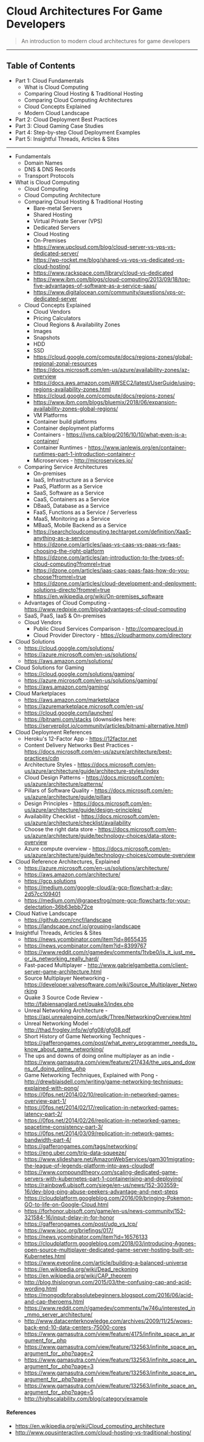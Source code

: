 # Cloud Architectures For Game Developers

> An introduction to modern cloud architectures for game developers

---

## Table of Contents

* Part 1: Cloud Fundamentals
  * What is Cloud Computing
  * Comparing Cloud Hosting & Traditional Hosting
  * Comparing Cloud Computing Architectures
  * Cloud Concepts Explained
  * Modern Cloud Landscape
* Part 2: Cloud Deployment Best Practices
* Part 3: Cloud Gaming Case Studies
* Part 4: Step-by-step Cloud Deployment Examples
* Part 5: Insightful Threads, Articles & Sites

---

* Fundamentals
  * Domain Names
  * DNS & DNS Records
  * Transport Protocols
* What is Cloud Computing
  * Cloud Computing
  * Cloud Computing Architecture
  * Comparing Cloud Hosting & Traditional Hosting
    * Bare-metal Servers
    * Shared Hosting
    * Virtual Private Server (VPS)
    * Dedicated Servers
    * Cloud Hosting
    * On-Premises
    * https://www.upcloud.com/blog/cloud-server-vs-vps-vs-dedicated-server/
    * https://wp-rocket.me/blog/shared-vs-vps-vs-dedicated-vs-cloud-hosting/
    * https://www.rackspace.com/library/cloud-vs-dedicated
    * https://www.ibm.com/blogs/cloud-computing/2013/09/18/top-five-advantages-of-software-as-a-service-saas/
    * https://www.digitalocean.com/community/questions/vps-or-dedicated-server
  * Cloud Concepts Explained
    * Cloud Vendors
    * Pricing Calculators
    * Cloud Regions & Availability Zones
    * Images
    * Snapshots
    * HDD
    * SSD
    * https://cloud.google.com/compute/docs/regions-zones/global-regional-zonal-resources
    * https://docs.microsoft.com/en-us/azure/availability-zones/az-overview
    * https://docs.aws.amazon.com/AWSEC2/latest/UserGuide/using-regions-availability-zones.html
    * https://cloud.google.com/compute/docs/regions-zones/
    * https://www.ibm.com/blogs/bluemix/2018/06/expansion-availability-zones-global-regions/
    * VM Platforms
    * Container build platforms
    * Container deployment platforms
    * Containers - https://jvns.ca/blog/2016/10/10/what-even-is-a-container/
    * Container Runtimes - https://www.ianlewis.org/en/container-runtimes-part-1-introduction-container-r
    * Microservices - http://microservices.io/
  * Comparing Service Architectures
    * On-premises
    * IaaS, Infrastructure as a Service
    * PaaS, Platform as a Service
    * SaaS, Software as a Service
    * CaaS, Containers as a Service
    * DBaaS, Database as a Service
    * FaaS, Functions as a Service / Serverless
    * MaaS, Monitoring as a Service
    * MBaaS, Mobile Backend as a Service
    * https://searchcloudcomputing.techtarget.com/definition/XaaS-anything-as-a-service
    * https://dzone.com/articles/iaas-vs-caas-vs-paas-vs-faas-choosing-the-right-platform
    * https://dzone.com/articles/an-introduction-to-the-types-of-cloud-computing?fromrel=true
    * https://dzone.com/articles/iaas-caas-paas-faas-how-do-you-choose?fromrel=true
    * https://dzone.com/articles/cloud-development-and-deployment-solutions-directo?fromrel=true
    * https://en.wikipedia.org/wiki/On-premises_software
  * Advantages of Cloud Computing - https://www.redpixie.com/blog/advantages-of-cloud-computing
  * SaaS, PaaS, IaaS & On-premises
  * Cloud Vendors
    * Public Cloud Services Comparison - http://comparecloud.in
    * Cloud Provider Directory - https://cloudharmony.com/directory
* Cloud Solutions
  * https://cloud.google.com/solutions/
  * https://azure.microsoft.com/en-us/solutions/
  * https://aws.amazon.com/solutions/
* Cloud Solutions for Gaming
  * https://cloud.google.com/solutions/gaming/
  * https://azure.microsoft.com/en-us/solutions/gaming/
  * https://aws.amazon.com/gaming/
* Cloud Marketplaces
  * https://aws.amazon.com/marketplace
  * https://azuremarketplace.microsoft.com/en-us/
  * https://cloud.google.com/launcher/
  * https://bitnami.com/stacks (downsides here: https://serverpilot.io/community/articles/bitnami-alternative.html)
* Cloud Deployment References
  * Heroku's 12-Factor App - https://12factor.net
  * Content Delivery Networks Best Practices - https://docs.microsoft.com/en-us/azure/architecture/best-practices/cdn
  * Architecture Styles - https://docs.microsoft.com/en-us/azure/architecture/guide/architecture-styles/index
  * Cloud Design Patterns - https://docs.microsoft.com/en-us/azure/architecture/patterns/
  * Pillars of Software Quality - https://docs.microsoft.com/en-us/azure/architecture/guide/pillars
  * Design Principles - https://docs.microsoft.com/en-us/azure/architecture/guide/design-principles/
  * Availability Checklist - https://docs.microsoft.com/en-us/azure/architecture/checklist/availability
  * Choose the right data store - https://docs.microsoft.com/en-us/azure/architecture/guide/technology-choices/data-store-overview
  * Azure compute overview - https://docs.microsoft.com/en-us/azure/architecture/guide/technology-choices/compute-overview
* Cloud Reference Architectures, Explained
  * https://azure.microsoft.com/en-us/solutions/architecture/
  * https://aws.amazon.com/architecture/
  * https://gcp.solutions
  * https://medium.com/google-cloud/a-gcp-flowchart-a-day-2d57cc109401
  * https://medium.com/@grapesfrog/more-gcp-flowcharts-for-your-delectation-36b63ebb72ce
* Cloud Native Landscape
  * https://github.com/cncf/landscape
  * https://landscape.cncf.io/grouping=landscape
* Insightful Threads, Articles & Sites
  * https://news.ycombinator.com/item?id=8655435
  * https://news.ycombinator.com/item?id=8399767
  * https://www.reddit.com/r/gamedev/comments/1tvbe0/is_it_just_me_or_is_networking_really_hard/
  * Fast-paced Multiplayer - http://www.gabrielgambetta.com/client-server-game-architecture.html
  * Source Multiplayer Neetworking - https://developer.valvesoftware.com/wiki/Source_Multiplayer_Networking
  * Quake 3 Source Code Review - http://fabiensanglard.net/quake3/index.php
  * Unreal Networking Architecture - https://api.unrealengine.com/udk/Three/NetworkingOverview.html
  * Unreal Networking Model - http://thad.frogley.info/w/gfg08/gfg08.pdf
  * Short History of Game Networking Techniques - https://gafferongames.com/post/what_every_programmer_needs_to_know_about_game_networking/
  * The ups and downs of doing online multiplayer as an indie - https://www.gamasutra.com/view/feature/217434/the_ups_and_downs_of_doing_online_.php
  * Game Networking Techniques, Explained with Pong - http://drewblaisdell.com/writing/game-networking-techniques-explained-with-pong/
  * https://0fps.net/2014/02/10/replication-in-networked-games-overview-part-1/
  * https://0fps.net/2014/02/17/replication-in-networked-games-latency-part-2/
  * https://0fps.net/2014/02/26/replication-in-networked-games-spacetime-consistency-part-3/
  * https://0fps.net/2014/03/09/replication-in-network-games-bandwidth-part-4/
  * https://gafferongames.com/tags/networking/
  * https://eng.uber.com/trip-data-squeeze/
  * https://www.slideshare.net/AmazonWebServices/gam301migrating-the-league-of-legends-platform-into-aws-cloudpdf
  * https://www.compoundtheory.com/scaling-dedicated-game-servers-with-kubernetes-part-1-containerising-and-deploying/
  * https://rainbow6.ubisoft.com/siege/en-us/news/152-303559-16/dev-blog-ping-abuse-peekers-advantage-and-next-steps
  * https://cloudplatform.googleblog.com/2016/09/bringing-Pokemon-GO-to-life-on-Google-Cloud.html
  * https://forhonor.ubisoft.com/game/en-us/news-community/152-321584-16/input-delay-in-for-honor
  * https://gafferongames.com/post/udp_vs_tcp/
  * https://www.isoc.org/briefings/017/
  * https://news.ycombinator.com/item?id=16576133
  * https://cloudplatform.googleblog.com/2018/03/introducing-Agones-open-source-multiplayer-dedicated-game-server-hosting-built-on-Kubernetes.html
  * https://www.eveonline.com/article/building-a-balanced-universe
  * https://en.wikipedia.org/wiki/Dead_reckoning
  * https://en.wikipedia.org/wiki/CAP_theorem
  * http://blog.thislongrun.com/2015/03/the-confusing-cap-and-acid-wording.html
  * https://mongodbforabsolutebeginners.blogspot.com/2016/06/acid-and-cap-theroems.html
  * https://www.reddit.com/r/gamedev/comments/1w746u/interested_in_mmo_server_architecture/
  * http://www.datacenterknowledge.com/archives/2009/11/25/wows-back-end-10-data-centers-75000-cores
  * https://www.gamasutra.com/view/feature/4175/infinite_space_an_argument_for_.php
  * https://www.gamasutra.com/view/feature/132563/infinite_space_an_argument_for_.php?page=2
  * https://www.gamasutra.com/view/feature/132563/infinite_space_an_argument_for_.php?page=3
  * https://www.gamasutra.com/view/feature/132563/infinite_space_an_argument_for_.php?page=4
  * https://www.gamasutra.com/view/feature/132563/infinite_space_an_argument_for_.php?page=5
  * http://highscalability.com/blog/category/example

#### References

* https://en.wikipedia.org/wiki/Cloud_computing_architecture
* http://www.opusinteractive.com/cloud-hosting-vs-traditional-hosting/
